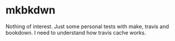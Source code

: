 # mkbkdwn
Nothing of interest. Just some personal tests with make, travis and bookdown. I need to understand how travis cache works.
